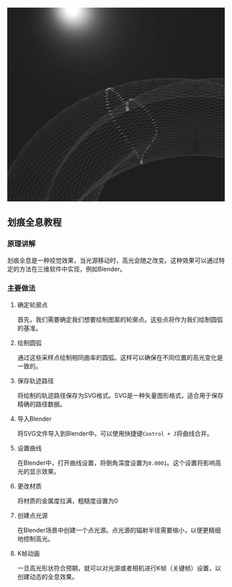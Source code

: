 ![alt text](assert/1.jpg)

## 划痕全息教程

### 原理讲解

划痕全息是一种视觉效果，当光源移动时，高光会随之改变。这种效果可以通过特定的方法在三维软件中实现，例如Blender。

### 主要做法

1. 确定轮廓点

    首先，我们需要确定我们想要绘制图案的轮廓点。这些点将作为我们绘制圆弧的基准。

2. 绘制圆弧

    通过这些采样点绘制相同曲率的圆弧。这样可以确保在不同位置的高光变化是一致的。

3. 保存轨迹路径

    将绘制的轨迹路径保存为SVG格式。SVG是一种矢量图形格式，适合用于保存精确的路径数据。

4. 导入Blender

    将SVG文件导入到Blender中。可以使用快捷键`Control + J`将曲线合并。

5. 设置曲线

    在Blender中，打开曲线设置，将倒角深度设置为`0.0001`。这个设置将影响高光的显示效果。

6. 更改材质

    将材质的金属度拉满，粗糙度设置为0

7. 创建点光源

    在Blender场景中创建一个点光源。点光源的辐射半径需要缩小，以便更精细地控制高光。

8. K帧动画

    一旦高光形状符合预期，就可以对光源或者相机进行K帧（关键帧）设置，以创建动态的全息效果。
